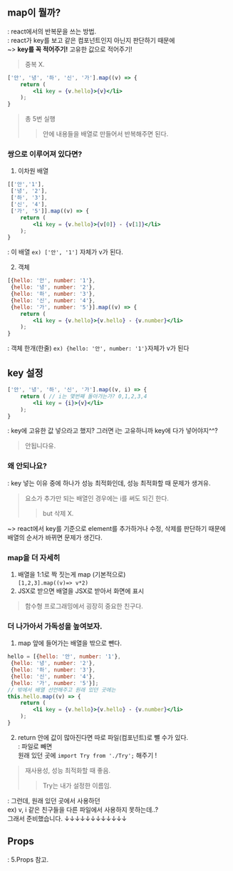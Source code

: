 ## map이 뭘까?
: react에서의 반복문을 쓰는 방법.\
: react가 key를 보고 같은 컴포넌트인지 아닌지 판단하기 때문에\
~> __key를 꼭 적어주기!__ 고유한 값으로 적어주기!
> 중복 X.
``` jsx
['안', '녕', '하', '신', '가'].map((v) => {
    return (
        <li key = {v.hello}>{v}</li>
    );
}
```
> 총 5번 실행
>> 안에 내용들을 배열로 만들어서 반복해주면 된다.
### 쌍으로 이루어져 있다면?
1. 이차원 배열
``` jsx
[['안','1'],
 ['녕', '2'],
 ['하', '3'],
 ['신', '4'],
 ['가', '5']].map((v) => {
    return (
        <li key = {v.hello}>{v[0]} - {v[1]}</li>
    );
}
```
: 이 배열 ```ex) ['안', '1']``` 자체가 v가 된다.

2. 객체
``` jsx
[{hello: '안', number: '1'},
 {hello: '녕', number: '2'},
 {hello: '하', number: '3'},
 {hello: '신', number: '4'},
 {hello: '가', number: '5'}].map((v) => {
    return (
        <li key = {v.hello}>{v.hello} - {v.number}</li>
    );
}
```
: 객체 한개(한줄) ```ex) {hello: '안', number: '1'}```자체가 v가 된다

## key 설정
``` jsx
['안', '녕', '하', '신', '가'].map((v, i) => {
    return ( // i는 몇번째 돌아가는가? 0,1,2,3,4
        <li key = {i}>{v}</li>
    );
}
```
: key에 고유한 값 넣으라고 했지? 그러면 i는 고유하니까 key에 다가 넣어야지^^?
> 안됩니다유.
### 왜 안되나요?
: key 넣는 이유 중에 하나가 성능 최적화인데, 성능 최적화할 때 문제가 생겨유.
> 요소가 추가만 되는 배열인 경우에는 i를 써도 되긴 한다.
>> but 삭제 X.

~> react에서 key를 기준으로 element를 추가하거나 수정, 삭제를 판단하기 때문에 배열의 순서가 바뀌면 문제가 생긴다.

### map을 더 자세히
1. 배열을 1:1로 짝 짓는게 map (기본적으로)\
``` [1,2,3].map((v)=> v*2) ```
2. JSX로 받으면 배열을 JSX로 받아서 화면에 표시
> 함수형 프로그래밍에서 굉장히 중요한 친구다.

### 더 나가아서 가독성을 높여보자.
1. map 앞에 들어가는 배열을 밖으로 뺀다.
``` jsx
hello = [{hello: '안', number: '1'},
 {hello: '녕', number: '2'},
 {hello: '하', number: '3'},
 {hello: '신', number: '4'},
 {hello: '가', number: '5'}];
// 밖에서 배열 선언해주고 원래 있던 곳에는
this.hello.map((v) => {
    return (
        <li key = {v.hello}>{v.hello} - {v.number}</li>
    );
}
```
2. return 안에 값이 많아진다면 따로 파일(컴포넌트)로 뺄 수가 있다.\
: 파일로 빼면\
원래 있던 곳에 ```import Try from './Try';``` 해주기 !
> 재사용성, 성능 최적화할 때 좋음.
>> Try는 내가 설정한 이름임.

: 그런데, 원래 있던 곳에서 사용하던\
ex) v, i 같은 친구들을 다른 파일에서 사용하지 못하는데..?\
그래서 준비했습니다.
↓↓↓↓↓↓↓↓↓↓↓↓
## Props
: 5.Props 참고.